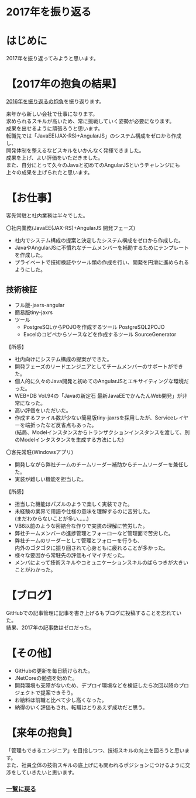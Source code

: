 2017年を振り返る
===

# はじめに
2017年を振り返ってみようと思います。

# 【2017年の抱負の結果】
[2016年を振り返るの抱負](2016.md)を振り返ります。

来年から新しい会社で仕事になります。  
求められるスキルが高いため、常に挑戦していく姿勢が必要になります。  
成果を出せるように頑張ろうと思います。  
転職先では「JavaEE(JAX-RS)+AngularJS」のシステム構成をゼロから作成し、  
開発体制を整えるなどスキルをいかんなく発揮できました。  
成果を上げ、よい評価をいただきました。  
また、自分にとって久々のJavaと初めてのAngularJSというチャレンジにも  
上々の成果を上げられたと思います。

# 【お仕事】
客先常駐と社内業務は半々でした。

〇社内業務(JavaEE(JAX-RS)+AngularJS 開発フェーズ)
* 社内でシステム構成の提案と決定したシステム構成をゼロから作成した。  
* JavaやAngularJSに不慣れなチームメンバーを補助するためにテンプレートを作成した。
* プライベートで技術検証やツール類の作成を行い、開発を円滑に進められるようにした。
## 技術検証
* フル版-jaxrs-angular
* 簡易版tiny-jaxrs
* ツール
  * PostgreSQLからPOJOを作成するツール PostgreSQL2POJO
  * Excelのコピペからソースなどを作成するツール SourceGenerator

【所感】
* 社内向けにシステム構成の提案ができた。
* 開発フェーズのリードエンジニアとしてチームメンバーのサポートができた。
* 個人的に久々のJava開発と初めてのAngularJSとエキサイティングな環境だった。
* WEB+DB Vol.94の「Javaの新定石 最新JavaEEでかんたんWeb開発」が非常になった。
* 高い評価をいただいた。
* 作成するファイル数が少ない簡易版tiny-jaxrsを採用したが、Serviceレイヤーを端折ったなど反省点もあった。  
(結局、Modelインスタンスからトランザクションインスタンスを渡して、別のModelインタスタンスを生成する方法にした)

〇客先常駐(Windowsアプリ)  
* 開発しながら弊社チームのチームリーダー補助からチームリーダーを兼任した。
* 実装が難しい機能を担当した。

【所感】
* 担当した機能はパズルのようで楽しく実装できた。
* 未経験の業界で用語や仕様の意味を理解するのに苦労した。  
  (まだわからないことが多い……)
* VB6以前のような密結合な作りで実装の理解に苦労した。
* 弊社チームメンバーの進捗管理とフォーローなど管理面で苦労した。
* 弊社チームのリーダーとして管理とフォローを行うも、  
  内外のゴタゴタに振り回されて心身ともに疲れることが多かった。
* 様々な要因から常駐先の評価もイマイチだった。
* メンバによって技術スキルやコミュニケーションスキルのばらつきが大きいことがわかった。

# 【ブログ】
GitHubでの記事管理に記事を書き上げるもブログに投稿することを忘れていた。  
結果、2017年の記事数はゼロだった。


# 【その他】
* GitHubの更新を毎日続けられた。
* .NetCoreの勉強を始めた。
* 開発環境も支障がないため、デプロイ環境などを検証したら次回以降のプロジェクトで提案できそう。
* お給料は前職と比べて少し高くなった。
* 納得のいく評価もされ、転職はとりあえず成功だと思う。


# 【来年の抱負】
「管理もできるエンジニア」を目指しつつ、技術スキルの向上を図ろうと思います。  
また、社員全体の技術スキルの底上げにも関われるポジションにつけるように交渉をしていきたいと思います。

### [一覧に戻る](README.md)

